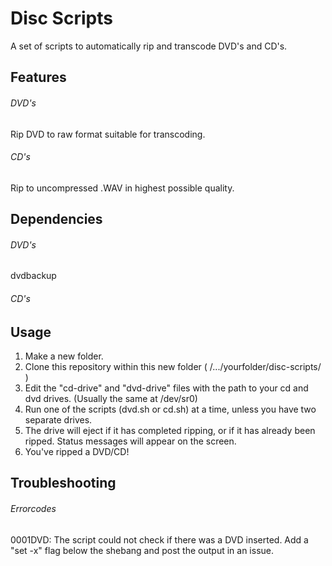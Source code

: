 # Disc Scripts

A set of scripts to automatically rip and transcode DVD's and CD's.

## Features

###### DVD's

Rip DVD to raw format suitable for transcoding.

###### CD's

Rip to uncompressed .WAV in  highest possible quality. 

## Dependencies

###### DVD's
dvdbackup

###### CD's

## Usage

1. Make a new folder. 
2. Clone this repository within this new folder ( /.../yourfolder/disc-scripts/ )
3. Edit the "cd-drive" and "dvd-drive" files with the path to your cd and dvd drives. (Usually the same at /dev/sr0)
4. Run one of the scripts (dvd.sh or cd.sh) at a time, unless you have two separate drives.
5. The drive will eject if it has completed ripping, or if it has already been ripped. Status messages will appear on the screen.
6. You've ripped a DVD/CD!

## Troubleshooting

###### Errorcodes

0001DVD: The script could not check if there was a DVD inserted. Add a "set -x" flag below the shebang and post the output in an issue.
